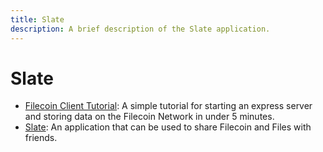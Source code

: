 ```yaml
---
title: Slate
description: A brief description of the Slate application.
---
```


# Slate

- [Filecoin Client Tutorial](https://github.com/filecoin-project/filecoin-client-tutorial): A simple tutorial for starting an express server and storing data on the Filecoin Network in under 5 minutes.
- [Slate](https://github.com/filecoin-project/slate/): An application that can be used to share Filecoin and Files with friends.
